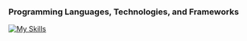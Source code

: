 ### Programming Languages, Technologies, and Frameworks

[![My Skills](https://skillicons.dev/icons?i=aws,heroku,azure,kubernetes,docker,html,css,sass,bootstrap,nodejs,expressjs,angular,react,js,ts,gherkin,codepen,java,selenium,maven,spring,ruby,rails,py,go,c,cs,postgres,mysql,mongodb,jenkins,idea,atom,vscode&perline=17)](https://skillicons.dev)

<!--
**lhoden/lhoden** is a ✨ _special_ ✨ repository because its `README.md` (this file) appears on your GitHub profile.

Here are some ideas to get you started:

- 🔭 I’m currently working on ...
- 🌱 I’m currently learning ...
- 👯 I’m looking to collaborate on ...
- 🤔 I’m looking for help with ...
- 💬 Ask me about ...
- 📫 How to reach me: ...
- 😄 Pronouns: ...
- ⚡ Fun fact: ...
-->
